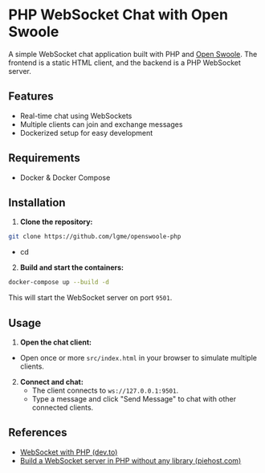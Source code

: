 # PHP WebSocket Chat with Open Swoole
A simple WebSocket chat application built with PHP and [Open Swoole](https://openswoole.com/). The frontend is a static HTML client, and the backend is a PHP WebSocket server.

## Features
- Real-time chat using WebSockets
- Multiple clients can join and exchange messages
- Dockerized setup for easy development

## Requirements
- Docker & Docker Compose

## Installation

1. **Clone the repository:**
```bash
git clone https://github.com/lgme/openswoole-php
```` 
- cd <your-project-directory>

2. **Build and start the containers:**
```bash
docker-compose up --build -d
```
This will start the WebSocket server on port `9501`.

## Usage
1. **Open the chat client:**
- Open once or more `src/index.html` in your browser to simulate multiple clients.

2. **Connect and chat:**
    - The client connects to `ws://127.0.0.1:9501`.
    - Type a message and click "Send Message" to chat with other connected clients.

## References
- [WebSocket with PHP (dev.to)](https://dev.to/robertobutti/websocket-with-php-4k2c)
- [Build a WebSocket server in PHP without any library (piehost.com)](https://piehost.com/websocket/build-a-websocket-server-in-php-without-any-library)
